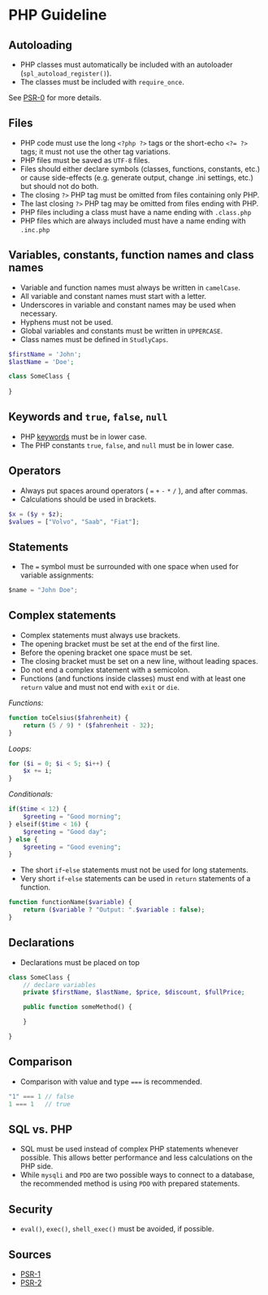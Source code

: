 # PHP Guideline

## Autoloading

* PHP classes must automatically be included with an autoloader (`spl_autoload_register()`).
* The classes must be included with `require_once`.

See [PSR-0](https://github.com/php-fig/fig-standards/blob/master/accepted/PSR-0.md) for more details.


## Files

* PHP code must use the long `<?php ?>` tags or the short-echo `<?= ?>` tags; it must not use the other tag variations.
* PHP files must be saved as `UTF-8` files.
* Files should either declare symbols (classes, functions, constants, etc.) or cause side-effects (e.g. generate output, change .ini settings, etc.) but should not do both.
* The closing `?>` PHP tag must be omitted from files containing only PHP.
* The last closing `?>` PHP tag may be omitted from files ending with PHP.
* PHP files including a class must have a name ending with `.class.php`
* PHP files which are always included must have a name ending with `.inc.php`



## Variables, constants, function names and class names

* Variable and function names must always be written in `camelCase`.
* All variable and constant names must start with a letter.
* Underscores in variable and constant names may be used when necessary.
* Hyphens must not be used.
* Global variables and constants must be written in `UPPERCASE`.
* Class names must be defined in `StudlyCaps`.


```php
$firstName = 'John';
$lastName = 'Doe';
```

```php
class SomeClass {
    
}
```

## Keywords and `true`, `false`, `null`

* PHP [keywords](http://php.net/manual/en/reserved.keywords.php) must be in lower case.
* The PHP constants `true`, `false`, and `null` must be in lower case.



## Operators

* Always put spaces around operators ( `=` `+` `-` `*` `/` ), and after commas.
* Calculations should be used in brackets.

```php
$x = ($y + $z);
$values = ["Volvo", "Saab", "Fiat"];
```


## Statements

* The `=` symbol must be surrounded with one space when used for variable assignments:

```javascript
$name = "John Doe";
```


## Complex statements

* Complex statements must always use brackets.
* The opening bracket must be set at the end of the first line.
* Before the opening bracket one space must be set.
* The closing bracket must be set on a new line, without leading spaces.
* Do not end a complex statement with a semicolon.
* Functions (and functions inside classes) must end with at least one `return` value and must not end with `exit` or `die`.

*Functions:*
```php
function toCelsius($fahrenheit) {
    return (5 / 9) * ($fahrenheit - 32);
}
```

*Loops:*
```php
for ($i = 0; $i < 5; $i++) {
    $x += i;
}
```


*Conditionals:*
```php
if($time < 12) {
    $greeting = "Good morning";
} elseif($time < 16) {
    $greeting = "Good day";
} else {
    $greeting = "Good evening";
}
```

* The short `if`-`else` statements must not be used for long statements.
* Very short `if`-`else` statements can be used in `return` statements of a function.

```php
function functionName($variable) {
    return ($variable ? "Output: ".$variable : false);
}
```


## Declarations

* Declarations must be placed on top

```php
class SomeClass {
    // declare variables
    private $firstName, $lastName, $price, $discount, $fullPrice;

    public function someMethod() {

    }

}
```


## Comparison

* Comparison with value and type `===` is recommended.

```php
"1" === 1 // false
1 === 1   // true
```


## SQL vs. PHP

* SQL must be used instead of complex PHP statements whenever possible. This allows better performance and less calculations on the PHP side.
* While `mysqli` and `PDO` are two possible ways to connect to a database, the recommended method is using `PDO` with prepared statements.


## Security

* `eval()`, `exec()`, `shell_exec()` must be avoided, if possible.


## Sources

* [PSR-1](http://www.php-fig.org/psr/psr-1/)
* [PSR-2](http://www.php-fig.org/psr/psr-2/)


